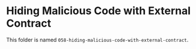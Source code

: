 # Hiding Malicious Code with External Contract

This folder is named `058-hiding-malicious-code-with-external-contract`.